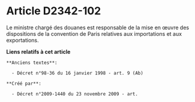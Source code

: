 # Article D2342-102

Le ministre chargé des douanes est responsable de la mise en œuvre des dispositions de la convention de Paris relatives aux
importations et aux exportations.

**Liens relatifs à cet article**

	**Anciens textes**:

	  - Décret n°98-36 du 16 janvier 1998 - art. 9 (Ab)

	**Créé par**:

	  - Décret n°2009-1440 du 23 novembre 2009 - art.

